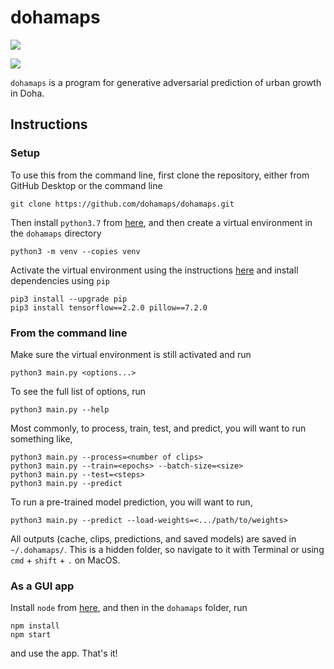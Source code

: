 # dohamaps
[![](https://img.shields.io/badge/pypi-v1.1.4-brightgreen)](https://pypi.org/project/dohamaps/)

![](https://i.imgur.com/YtSWbyg.png)

`dohamaps` is a program for generative adversarial prediction of urban growth in Doha.

## Instructions
### Setup
To use this from the command line, first clone the repository, either from GitHub Desktop or the command line

    git clone https://github.com/dohamaps/dohamaps.git
Then install `python3.7` from [here](https://www.python.org/downloads/release/python-370/), and then create a virtual environment in the `dohamaps` directory

    python3 -m venv --copies venv
Activate the virtual environment using the instructions [here](https://docs.python.org/3/library/venv.html) and install dependencies using `pip`

    pip3 install --upgrade pip
    pip3 install tensorflow==2.2.0 pillow==7.2.0
### From the command line
Make sure the virtual environment is still activated and run

    python3 main.py <options...>
To see the full list of options, run

    python3 main.py --help
Most commonly, to process, train, test, and predict, you will want to run something like,

    python3 main.py --process=<number of clips>
    python3 main.py --train=<epochs> --batch-size=<size>
    python3 main.py --test=<steps>
    python3 main.py --predict
To run a pre-trained model prediction, you will want to run,

    python3 main.py --predict --load-weights=<.../path/to/weights>
All outputs (cache, clips, predictions, and saved models) are saved in `~/.dohamaps/`. This is a hidden folder, so navigate to it with Terminal or using `cmd` + `shift` + `.` on MacOS.
### As a GUI app
Install `node` from [here](https://nodejs.org/en/download/), and then in the `dohamaps` folder, run

    npm install
    npm start
and use the app. That's it!
